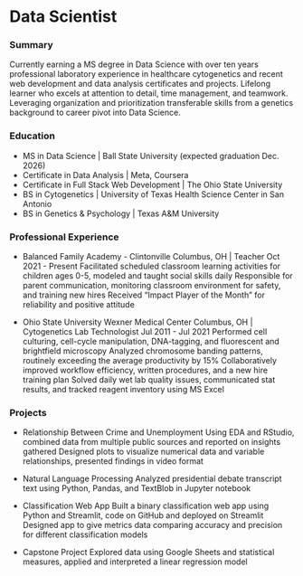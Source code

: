 # Data Scientist

### Summary
Currently earning a MS degree in Data Science with over ten years professional laboratory experience in healthcare cytogenetics and recent web development and data analysis certificates and projects. Lifelong learner who excels at attention to detail, time management, and teamwork. Leveraging organization and prioritization transferable skills from a genetics background to career pivot into Data Science.

### Education
- MS in Data Science | Ball State University (expected graduation Dec. 2026)
- Certificate in Data Analysis | Meta, Coursera
- Certificate in Full Stack Web Development | The Ohio State University
- BS in Cytogenetics | University of Texas Health Science Center in San Antonio
- BS in Genetics & Psychology | Texas A&M University

### Professional Experience
- Balanced Family Academy - Clintonville	Columbus, OH | Teacher	Oct 2021 - Present
    Facilitated scheduled classroom learning activities for children ages 0-5, modeled and taught social skills daily
    Responsible for parent communication, monitoring classroom environment for safety, and training new hires
    Received “Impact Player of the Month” for reliability and positive attitude

- Ohio State University Wexner Medical Center	Columbus, OH | Cytogenetics Lab Technologist	Jul 2011 - Jul 2021
    Performed cell culturing, cell-cycle manipulation, DNA-tagging, and fluorescent and brightfield microscopy
    Analyzed chromosome banding patterns, routinely exceeding the average productivity by 15%
    Collaboratively improved workflow efficiency, written procedures, and a new hire training plan
    Solved daily wet lab quality issues, communicated stat results, and tracked reagent inventory using MS Excel

### Projects
- Relationship Between Crime and Unemployment
    Using EDA and RStudio, combined data from multiple public sources and reported on insights gathered
    Designed plots to visualize numerical data and variable relationships, presented findings in video format

- Natural Language Processing
    Analyzed presidential debate transcript text using Python, Pandas, and TextBlob in Jupyter notebook

- Classification Web App
    Built a binary classification web app using Python and Streamlit, code on GitHub and deployed on Streamlit
    Designed app to give metrics data comparing accuracy and precision for different classification models

- Capstone Project
    Explored data using Google Sheets and statistical measures, applied and interpreted a linear regression model

